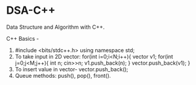 # DSA-C++
Data Structure and Algorithm with C++.

C++ Basics -
1. #include <bits/stdc++.h>
   using namespace std;
2. To take input in 2D vector:
   for(int i=0;i<N;i++){
     vector<int> v1;
     for(int j=0;j<M;j++){
       int n;
       cin>>n;
       v1.push_back(n);
     }
     vector.push_back(v1);
   }
3. To insert value in vector- vector.push_back();
4. Queue methods: push(), pop(), front().
